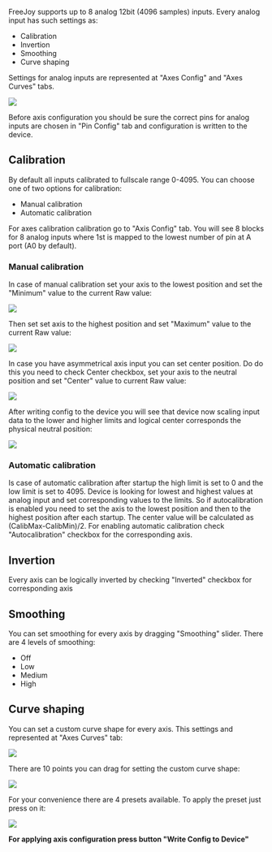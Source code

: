 FreeJoy supports up to 8 analog 12bit (4096 samples) inputs. Every analog input has such settings as:

* Calibration
* Invertion
* Smoothing
* Curve shaping

Settings for analog inputs are represented at "Axes Config" and "Axes Curves" tabs.

<img src="https://a.radikal.ru/a19/1911/da/702abddd2060.png">

Before axis configuration you should be sure the correct pins for analog inputs are chosen in "Pin Config" tab and configuration is written to the device.

## Calibration

By default all inputs calibrated to fullscale range 0-4095. You can choose one of two options for calibration:

* Manual calibration
* Automatic calibration

For axes calibration calibration go to "Axis Config" tab. You will see 8 blocks for 8 analog inputs where 1st is mapped to the lowest number of pin at A port (A0 by default). 

### Manual calibration

In case of manual calibration set your axis to the lowest position and set the "Minimum" value to the current Raw value:

<img src="https://b.radikal.ru/b10/1911/c3/406ffb262d3f.png">

Then set set axis to the highest position and set "Maximum" value to the current Raw value:

<img src="https://d.radikal.ru/d42/1911/8d/bfb073aa2eed.png">

In case you have asymmetrical axis input you can set center position. Do do this you need to check Center checkbox, set your axis to the neutral position and set "Center" value to current Raw value:

<img src="https://b.radikal.ru/b28/1911/e3/157b586a1906.png">

After writing config to the device you will see that device now scaling input data to the lower and higher limits and logical center corresponds the physical neutral position:

<img src="https://a.radikal.ru/a36/1911/6b/d7a48d7ec165.png">

### Automatic calibration

Is case of automatic calibration after startup the high limit is set to 0 and the low limit is set to 4095. Device is looking for lowest and highest values at analog input and set corresponding values to the limits. So if autocalibration is enabled you need to set the axis to the lowest position and then to the highest position after each startup. The center value will be calculated as (CalibMax-CalibMin)/2.
For enabling automatic calibration check "Autocalibration" checkbox for the corresponding axis.

## Invertion

Every axis can be logically inverted by checking "Inverted" checkbox for corresponding axis

## Smoothing

You can set smoothing for every axis by dragging "Smoothing" slider. There are 4 levels of smoothing:

* Off
* Low
* Medium
* High

## Curve shaping

You can set a custom curve shape for every axis. This settings and represented at "Axes Curves" tab:

<img src="https://d.radikal.ru/d20/1911/ed/b4a208040b8c.png">

There are 10 points you can drag for setting the custom curve shape:

<img src="https://d.radikal.ru/d23/1911/13/b5d81f378bd1.png">

For your convenience there are 4 presets available. To apply the preset just press on it: 

<img src="https://d.radikal.ru/d40/1911/23/26150c28d8d1.png">

**For applying axis configuration press button "Write Config to Device"** 